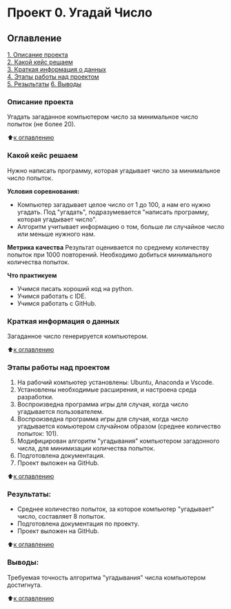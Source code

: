 # Проект 0. Угадай Число

## Оглавление
[1. Описание проекта](https://github.com/AlexeySolodkin/sf_data_science/tree/main/project_0/README.md#Описание-проекта)    
[2. Какой кейс решаем](https://github.com/AlexeySolodkin/sf_data_science/tree/main/project_0/README.md#Какой-кейс-решаем)         
[3. Краткая информация о данных](https://github.com/AlexeySolodkin/sf_data_science/tree/main/project_0/README.md#Краткая-информация-о-данных)             
[4. Этапы работы над проектом](https://github.com/AlexeySolodkin/sf_data_science/tree/main/project_0/README.md#Этапы-работы-над-проектом)               
[5. Резыльтаты](https://github.com/AlexeySolodkin/sf_data_science/tree/main/project_0/README.md#Результаты)
[6. Выводы](https://github.com/AlexeySolodkin/sf_data_science/tree/main/project_0/README.md#Выводы)

### Описание проекта
Угадать загаданное компьютером число за минимальное число попыток (не более 20).

:arrow_up:[к оглавлению](https://github.com/AlexeySolodkin/sf_data_science/tree/main/project_0/README.md#Оглавление)


### Какой кейс решаем
Нужно написать программу, которая угадывает число за минимальное число попыток.

**Условия соревнования:**
- Компьютер загадывает целое число от 1 до 100, а нам его нужно угадать. Под "угадать", подразумевается "написать программу, которая угадывает число".
- Алгоритм учитывает информацию о том, больше ли случайное число или меньше нужного нам.

**Метрика качества**
Результат оценивается по среднему количеству попыток при 1000 повторений. Необходимо добиться минимального количества попыток.

**Что практикуем**
- Учимся писать хороший код на python.
- Учимся работать с IDE.
- Учимся работать с GitHub.


### Краткая информация о данных
Загаданное число генерируется компьютером.

:arrow_up:[к оглавлению](https://github.com/AlexeySolodkin/sf_data_science/tree/main/project_0/README.md#Оглавление)

### Этапы работы над проектом  
1. На рабочий компьютер установлены: Ubuntu, Anaconda и Vscode.
2. Установлены необходимые расширения, и настроена среда разработки.
3. Воспроизведна программа игры для случая, когда число угадывается пользователем.
4. Воспроизведна программа игры для случая, когда число угадывается комьютером случайном образом (среднее количество попыток: 101).
5. Модифицирован алгоритм "угадывания" компьютером загадонного числа, для минимизации количества попыток.
6. Подготовлена документация.
7. Проект выложен на GitHub.

:arrow_up:[к оглавлению](https://github.com/AlexeySolodkin/sf_data_science/tree/main/project_0/README.md#Оглавление)


### Результаты:  
* Среднее количество попыток, за которое компьютер "угадывает" число, составляет 8 попыток. 
* Подготовлена документация по проекту.
* Проект выложен на GitHub.

:arrow_up:[к оглавлению](https://github.com/AlexeySolodkin/sf_data_science/tree/main/project_0/README.md#Оглавление)


### Выводы:  
Требуемая точность алгоритма "угадывания" числа компьютером  достигнута.

:arrow_up:[к оглавлению](https://github.com/AlexeySolodkin/sf_data_science/tree/main/project_0/README.md#Оглавление)
